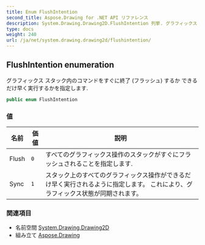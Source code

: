 ```yaml
---
title: Enum FlushIntention
second_title: Aspose.Drawing for .NET API リファレンス
description: System.Drawing.Drawing2D.FlushIntention 列挙. グラフィックス スタック内のコマンドをすぐに終了 フラッシュ するか できるだけ早く実行するかを指定します.
type: docs
weight: 240
url: /ja/net/system.drawing.drawing2d/flushintention/
---
```

## FlushIntention enumeration

グラフィックス スタック内のコマンドをすぐに終了 (フラッシュ) するか できるだけ早く実行するかを指定します.

```csharp
public enum FlushIntention
```

### 値

| 名前 | 価値 | 説明 |
| --- | --- | --- |
| Flush | `0` | すべてのグラフィックス操作のスタックがすぐにフラッシュされることを指定します. |
| Sync | `1` | スタック上のすべてのグラフィックス操作ができるだけ早く実行されるように指定します。 これにより、グラフィックス状態が同期されます。 |

### 関連項目

* 名前空間 [System.Drawing.Drawing2D](../../system.drawing.drawing2d/)
* 組み立て [Aspose.Drawing](../../)


